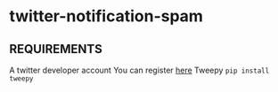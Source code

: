 # twitter-notification-spam

## REQUIREMENTS
A twitter developer account
You can register [here](developer.twitter.com)
Tweepy `pip install tweepy`
